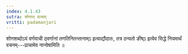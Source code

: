 ```yaml
---
index: 4.1.43
sutra: शोणात्‌ प्राचाम्
vritti: padamanjari
---
```


 शोणशब्दोऽयं वर्णवाची ठ्वर्णानां तणतिनितन्तानाम्ऽ इत्याद्यौदातः, तत्र ठन्यतो ङीष्ऽ इत्येव सिद्धे नियमार्थं वचनम्---प्राचामेव नान्येषामिति ॥